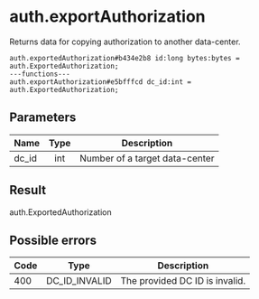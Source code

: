 # auth.exportAuthorization
Returns data for copying authorization to another data-center.

```
auth.exportedAuthorization#b434e2b8 id:long bytes:bytes = auth.ExportedAuthorization;
---functions---
auth.exportAuthorization#e5bfffcd dc_id:int = auth.ExportedAuthorization;
```

## Parameters
| Name | Type | Description |
| ---- | :----: | ----------- |
| dc_id | int | Number of a target data-center |


## Result
auth.ExportedAuthorization

## Possible errors
| Code | Type | Description |
| ---- | :----: | ----------- |
| 400 | DC_ID_INVALID | The provided DC ID is invalid. |

